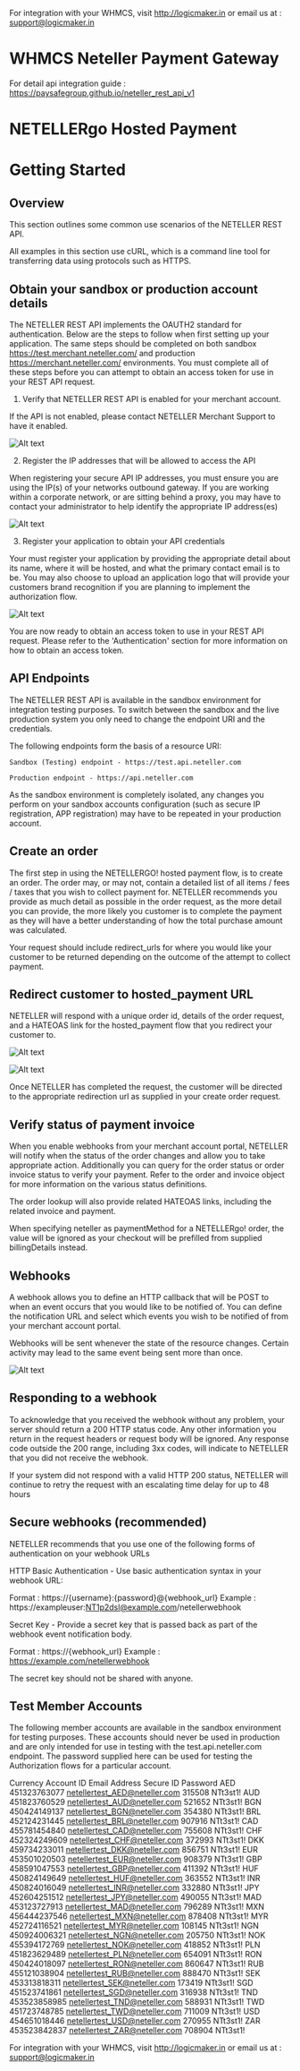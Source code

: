 For integration with your WHMCS, visit http://logicmaker.in or email us at : support@logicmaker.in

# WHMCS Neteller Payment Gateway

For detail api integration guide : https://paysafegroup.github.io/neteller_rest_api_v1

# NETELLERgo Hosted Payment

# Getting Started

## Overview

This section outlines some common use scenarios of the NETELLER REST API.

All examples in this section use cURL, which is a command line tool for transferring data using protocols such as HTTPS.

## Obtain your sandbox or production account details

The NETELLER REST API implements the OAUTH2 standard for authentication. Below are the steps to follow when first setting up your application. The same steps should be completed on both sandbox https://test.merchant.neteller.com/ and production https://merchant.neteller.com/ environments. You must complete all of these steps before you can attempt to obtain an access token for use in your REST API request.

1) Verify that NETELLER REST API is enabled for your merchant account.

If the API is not enabled, please contact NETELLER Merchant Support to have it enabled.

![Alt text](https://github.com/paysafegroup/neteller_rest_api_v1/raw/master/images/api-enabled.png "api-enabled")

2) Register the IP addresses that will be allowed to access the API

When registering your secure API IP addresses, you must ensure you are using the IP(s) of your networks outbound gateway. If you are working within a corporate network, or are sitting behind a proxy, you may have to contact your administrator to help identify the appropriate IP address(es)

![Alt text](https://github.com/paysafegroup/neteller_rest_api_v1/raw/master/images/ip-whitelisted.png "ip-whitelisted")

3) Register your application to obtain your API credentials

Your must register your application by providing the appropriate detail about its name, where it will be hosted, and what the primary contact email is to be. You may also choose to upload an application logo that will provide your customers brand recognition if you are planning to implement the authorization flow.

![Alt text](https://github.com/paysafegroup/neteller_rest_api_v1/raw/master/images/application-added.png "application-added")

You are now ready to obtain an access token to use in your REST API request. Please refer to the 'Authentication' section for more information on how to obtain an access token.

## API Endpoints

The NETELLER REST API is available in the sandbox environment for integration testing purposes. To switch between the sandbox and the live production system you only need to change the endpoint URI and the credentials.

The following endpoints form the basis of a resource URI:

    Sandbox (Testing) endpoint - https://test.api.neteller.com

    Production endpoint - https://api.neteller.com

As the sandbox environment is completely isolated, any changes you perform on your sandbox accounts configuration (such as secure IP registration, APP registration) may have to be repeated in your production account.

## Create an order

The first step in using the NETELLERGO! hosted payment flow, is to create an order. The order may, or may not, contain a detailed list of all items / fees / taxes that you wish to collect payment for. NETELLER recommends you provide as much detail as possible in the order request, as the more detail you can provide, the more likely you customer is to complete the payment as they will have a better understanding of how the total purchase amount was calculated.

Your request should include redirect_urls for where you would like your customer to be returned depending on the outcome of the attempt to collect payment.

## Redirect customer to hosted_payment URL

NETELLER will respond with a unique order id, details of the order request, and a HATEOAS link for the hosted_payment flow that you redirect your customer to.

![Alt text](https://github.com/paysafegroup/neteller_rest_api_v1/raw/master/images/go-1-choose-payment.png "go-1-choose-payment")

![Alt text](https://github.com/paysafegroup/neteller_rest_api_v1/raw/master/images/go-2-success.png "go-2-success")

Once NETELLER has completed the request, the customer will be directed to the appropriate redirection url as supplied in your create order request.

## Verify status of payment invoice

When you enable webhooks from your merchant account portal, NETELLER will notify when the status of the order changes and allow you to take appropriate action. Additionally you can query for the order status or order invoice status to verify your payment. Refer to the order and invoice object for more information on the various status definitions.

The order lookup will also provide related HATEOAS links, including the related invoice and payment.

When specifying neteller as paymentMethod for a NETELLERgo! order, the value will be ignored as your checkout will be prefilled from supplied billingDetails instead.

## Webhooks

A webhook allows you to define an HTTP callback that will be POST to when an event occurs that you would like to be notified of. You can define the notification URL and select which events you wish to be notified of from your merchant account portal.

Webhooks will be sent whenever the state of the resource changes. Certain activity may lead to the same event being sent more than once.

![Alt text](https://github.com/paysafegroup/neteller_rest_api_v1/raw/master/images/merchant-dashboard-webhooks.png "merchant-dashboard-webhooks")

## Responding to a webhook

To acknowledge that you received the webhook without any problem, your server should return a 200 HTTP status code. Any other information you return in the request headers or request body will be ignored. Any response code outside the 200 range, including 3xx codes, will indicate to NETELLER that you did not receive the webhook.

If your system did not respond with a valid HTTP 200 status, NETELLER will continue to retry the request with an escalating time delay for up to 48 hours

## Secure webhooks (recommended)

NETELLER recommends that you use one of the following forms of authentication on your webhook URLs

HTTP Basic Authentication - Use basic authentication syntax in your webhook URL:

Format : https://{username}:{password}@{webhook_url} Example : https://exampleuser:NT1p2dsl@example.com/netellerwebhook

Secret Key - Provide a secret key that is passed back as part of the webhook event notification body.

Format : https://{webhook_url} Example : https://example.com/netellerwebhook

The secret key should not be shared with anyone.

## Test Member Accounts

The following member accounts are available in the sandbox environment for testing purposes.
These accounts should never be used in production and are only intended for use in testing with the test.api.neteller.com endpoint. The password supplied here can be used for testing the Authorization flows for a particular account.

Currency 	Account ID 	  Email Address 	                Secure ID 	Password
AED 	    451323763077 	netellertest_AED@neteller.com 	315508 	    NTt3st1!
AUD 	    451823760529 	netellertest_AUD@neteller.com 	521652 	    NTt3st1!
BGN 	    450424149137 	netellertest_BGN@neteller.com 	354380 	    NTt3st1!
BRL 	    452124231445 	netellertest_BRL@neteller.com 	907916 	    NTt3st1!
CAD 	    455781454840 	netellertest_CAD@neteller.com 	755608 	    NTt3st1!
CHF 	    452324249609 	netellertest_CHF@neteller.com 	372993 	    NTt3st1!
DKK 	    459734233011 	netellertest_DKK@neteller.com 	856751 	    NTt3st1!
EUR 	    453501020503 	netellertest_EUR@neteller.com 	908379 	    NTt3st1!
GBP 	    458591047553 	netellertest_GBP@neteller.com 	411392 	    NTt3st1!
HUF 	    450824149649 	netellertest_HUF@neteller.com 	363552 	    NTt3st1!
INR 	    450824016049 	netellertest_INR@neteller.com 	332880 	    NTt3st1!
JPY 	    452604251512 	netellertest_JPY@neteller.com 	490055 	    NTt3st1!
MAD 	    453123727913 	netellertest_MAD@neteller.com 	796289 	    NTt3st1!
MXN 	    456444237546 	netellertest_MXN@neteller.com 	878408 	    NTt3st1!
MYR 	    452724116521 	netellertest_MYR@neteller.com 	108145 	    NTt3st1!
NGN 	    450924006321 	netellertest_NGN@neteller.com 	205750 	    NTt3st1!
NOK 	    455394172769 	netellertest_NOK@neteller.com 	418852 	    NTt3st1!
PLN 	    451823629489 	netellertest_PLN@neteller.com 	654091 	    NTt3st1!
RON 	    450424018097 	netellertest_RON@neteller.com 	860647 	    NTt3st1!
RUB 	    455121038904 	netellertest_RUB@neteller.com 	888470 	    NTt3st1!
SEK 	    453313818311 	netellertest_SEK@neteller.com 	173419 	    NTt3st1!
SGD 	    451523741861 	netellertest_SGD@neteller.com 	316938 	    NTt3st1!
TND 	    453523858985 	netellertest_TND@neteller.com 	588931 	    NTt3st1!
TWD 	    451723748785 	netellertest_TWD@neteller.com 	711009 	    NTt3st1!
USD 	    454651018446 	netellertest_USD@neteller.com 	270955 	    NTt3st1!
ZAR 	    453523842837 	netellertest_ZAR@neteller.com 	708904 	    NTt3st1!


For integration with your WHMCS, visit http://logicmaker.in or email us at : support@logicmaker.in
